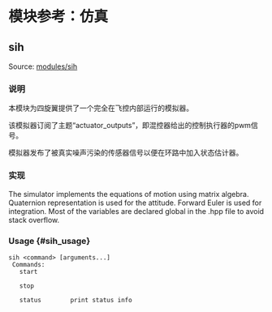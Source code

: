 # 模块参考：仿真

## sih

Source: [modules/sih](https://github.com/PX4/Firmware/tree/master/src/modules/sih)

### 说明

本模块为四旋翼提供了一个完全在飞控内部运行的模拟器。

该模拟器订阅了主题“actuator_outputs”，即混控器给出的控制执行器的pwm信号。

模拟器发布了被真实噪声污染的传感器信号以便在环路中加入状态估计器。

### 实现

The simulator implements the equations of motion using matrix algebra. Quaternion representation is used for the attitude. Forward Euler is used for integration. Most of the variables are declared global in the .hpp file to avoid stack overflow.

### Usage {#sih_usage}

    sih <command> [arguments...]
     Commands:
       start
    
       stop
    
       status        print status info